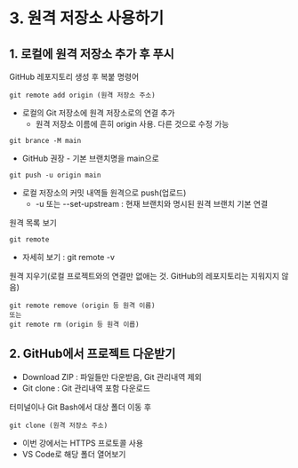 # 3. 원격 저장소 사용하기
## 1. 로컬에 원격 저장소 추가 후 푸시
GitHub 레포지토리 생성 후 복붙 명령어
```
git remote add origin (원격 저장소 주소)
```
- 로컬의 Git 저장소에 원격 저장소로의 연결 추가
  - 원격 저장소 이름에 흔히 origin 사용. 다른 것으로 수정 가능
```
git brance -M main
```
- GitHub 권장 - 기본 브랜치명을 main으로
```
git push -u origin main
```
- 로컬 저장소의 커밋 내역들 원격으로 push(업로드)
  - -u 또는 --set-upstream : 현재 브랜치와 명시된 원격 브랜치 기본 연결

원격 목록 보기
```
git remote
```
- 자세히 보기 : git remote -v
  
원격 지우기(로컬 프로젝트와의 연결만 없애는 것. GitHub의 레포지토리는 지워지지 않음)
```
git remote remove (origin 등 원격 이름)
또는
git remote rm (origin 등 원격 이릅)
```

## 2. GitHub에서 프로젝트 다운받기
- Download ZIP : 파일들만 다운받음, Git 관리내역 제외
- Git clone : Git 관리내역 포함 다운로드

터미널이나 Git Bash에서 대상 폴더 이동 후
```
git clone (원격 저장소 주소)
```
- 이번 강에서는 HTTPS 프로토콜 사용
- VS Code로 해당 폴더 열어보기